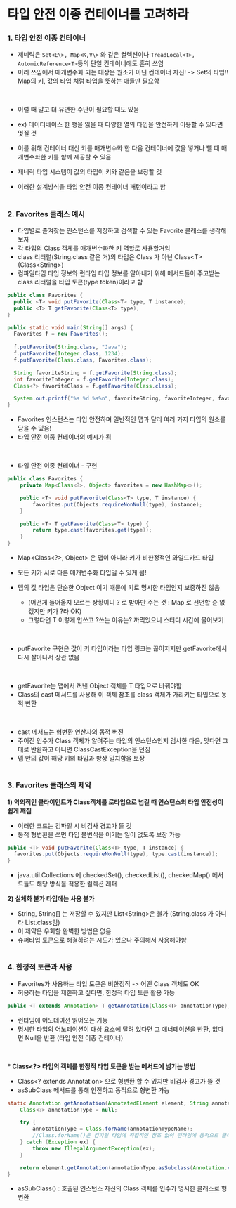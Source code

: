 # 타입 안전 이종 컨테이너를 고려하라

### 1. 타입 안전 이종 컨테이너
- 제네릭은 `Set<E\>, Map<K,V\>` 와 같은 컬렉션이나 `TreadLocal<T>, AutomicReference<T>`등의 단일 컨테이너에도 흔히 쓰임
- 이러 쓰임에서 매개변수화 되는 대상은 원소가 아닌 컨테이너 자신! -> Set의 타입!! Map의 키, 값의 타입 처럼 타입을 뜻하는 애들만 필요함

<br>

- 이럴 때 말고 더 유연한 수단이 필요할 때도 있음
- ex) 데이터베이스 한 행을 읽을 때 다양한 열의 타입을 안전하게 이용할 수 있다면 멋질 것 
- 이를 위해 컨테이너 대신 키를 매개변수화 한 다음 컨테이너에 값을 넣거나 뺄 때 매개변수화한 키를 함께 제공할 수 있음

- 제네릭 타입 시스템이 값의 타입이 키와 같음을 보장할 것
- 이러한 설계방식을 타입 안전 이종 컨테이너 패턴이라고 함

#
### 2. Favorites 클래스 예시
- 타입별로 즐겨찾는 인스턴스를 저장하고 검색할 수 있는 Favorite 클래스를 생각해보자
- 각 타입의 Class 객체를 매개변수화한 키 역할로 사용할거임
- class 리터럴(String.class 같은 거)의 타입은 Class 가 아닌 Class<T\> (Class<String\>)
- 컴파일타임 타입 정보와 런타임 타입 정보를 알아내기 위해 메서드들이 주고받는 class 리터럴을 타입 토큰(type token)이라고 함

```java
public class Favorites {
  public <T> void putFavorite(Class<T> type, T instance);
  public <T> T getFavorite(Class<T> type);
}
```

```java
public static void main(String[] args) {
  Favorites f = new Favorites();
  
  f.putFavorite(String.class, "Java");
  f.putFavorite(Integer.class, 1234);
  f.putFavorite(Class.class, Favorites.class);

  String favoriteString = f.getFavorite(String.class);
  int favoriteInteger = f.getFavorite(Integer.class);
  Class<?> favoriteClass = f.getFavorite(Class.class);

  System.out.printf("%s %d %s%n", favoriteString, favoriteInteger, favoriteClass.getName());
}
```
- Favorites 인스턴스는 타입 안전하며 일반적인 맵과 달리 여러 가지 타입의 원소를 담을 수 있음!
- 타입 안전 이종 컨테이너의 예시가 됨


<br>

- 타입 안전 이종 컨테이너 - 구현

```java
public class Favorites {
    private Map<Class<?>, Object> favorites = new HashMap<>();

    public <T> void putFavorite(Class<T> type, T instance) {
        favorites.put(Objects.requireNonNull(type), instance);
    }

    public <T> T getFavorite(Class<T> type) {
        return type.cast(favorites.get(type));
    }
}
```

- Map<Class<?\>, Object\> 은 맵이 아니라 키가 비한정적인 와일드카드 타입
- 모든 키가 서로 다른 매개변수화 타입일 수 있게 됨!
- 맵의 값 타입은 단순한 Object 이기 때문에 키로 명시한 타입인지 보증하진 않음

  - (어떤게 들어올지 모르는 상황이니 ? 로 받아만 주는 것 : Map<?,?> 로 선언할 순 없겠지만 키가 ?라 OK)
  - 그렇다면 T 이렇게 안쓰고 ?쓰는 이유는? 까먹었으니 스터디 시간에 물어보기

<br>

- putFavorite 구현은 값이 키 타입이라는 타입 링크는 끊어지지만 getFavorite에서 다시 살아나서 상관 없음

<br>

- getFavorite는 맵에서 꺼낸 Object 객체를 T 타입으로 바꿔야함
- Class의 cast 메서드를 사용해 이 객체 참조를 class 객체가 가리키는 타입으로 동적 변환

<br>

- cast 메서드는 형변환 연산자의 동적 버전
- 주어진 인수가 Class 객체가 알려주는 타입의 인스턴스인지 검사한 다음, 맞다면 그대로 반환하고 아니면 ClassCastException을 던짐
- 맵 안의 값이 해당 키의 타입과 항상 일치함을 보장

#
### 3. Favorites 클래스의 제약
__1) 악의적인 클라이언트가 Class객체를 로타입으로 넘길 때 인스턴스의 타입 안전성이 쉽게 깨짐__
- 이러한 코드는 컴파일 시 비검사 경고가 뜰 것
- 동적 형변환을 쓰면 타입 불변식을 어기는 일이 없도록 보장 가능

```java
public <T> void putFavorite(Class<T> type, T instance) {
  favorites.put(Objects.requireNonNull(type), type.cast(instance));
}
```
- java.util.Collections 에 checkedSet(), checkedList(), checkedMap() 메서드들도 해당 방식을 적용한 컬렉션 래퍼

__2) 실체화 불가 타입에는 사용 불가__
- String, String[] 는 저장할 수 있지만 List<String\>은 불가 (String.class 가 아니라 List.class임)
- 이 제약은 우회할 완벽한 방법은 없음
- 슈퍼타입 토큰으로 해결하려는 시도가 있으나 주의해서 사용해야함

#
### 4. 한정적 토큰과 사용
- Favorites가 사용하는 타입 토큰은 비한정적 -> 어떤 Class 객체도 OK
- 허용하는 타입을 제한하고 싶다면, 한정적 타입 토큰 활용 가능

```java
public <T extends Annotation> T getAnnotation(Class<T> annotationType);
```  

- 런타임에 어노테이션 읽어오는 기능
- 명시한 타입의 어노테이션이 대상 요소에 달려 있다면 그 애너테이션을 반환, 없다면 Null을 반환 (타입 안전 이종 컨테이너)

<br>

__* Class<?\> 타입의 객체를 한정적 타입 토큰을 받는 메서드에 넘기는 방법__

- Class<? extends Annotation\> 으로 형변환 할 수 있지만 비검사 경고가 뜰 것
- asSubClass 메서드를 통해 안전하고 동적으로 형변환 가능

```java
static Annotation getAnnotation(AnnotatedElement element, String annotationTypeName) {
    Class<?> annotationType = null;

    try {
        annotationType = Class.forName(annotationTypeName);
        //Class.forName()은 컴파일 타임에 직접적인 참조 없이 런타임에 동적으로 클래스를 로드
    } catch (Exception ex) {
        throw new IllegalArgumentException(ex);
    }

    return element.getAnnotation(annotationType.asSubclass(Annotation.class));
}
```
- asSubClass() : 호출된 인스턴스 자신의 Class 객체를 인수가 명시한 클래스로 형변환
